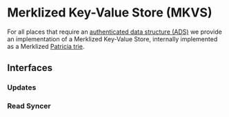 # Merklized Key-Value Store (MKVS)

For all places that require an [authenticated data structure (ADS)] we provide
an implementation of a Merklized Key-Value Store, internally implemented as a
Merklized [Patricia trie].

<!-- markdownlint-disable line-length -->
[authenticated data structure (ADS)]: https://www.cs.umd.edu/~mwh/papers/gpads.pdf
[Patricia trie]: https://en.wikipedia.org/wiki/Radix_tree#PATRICIA
<!-- markdownlint-enable line-length -->

## Interfaces

### Updates

### Read Syncer

